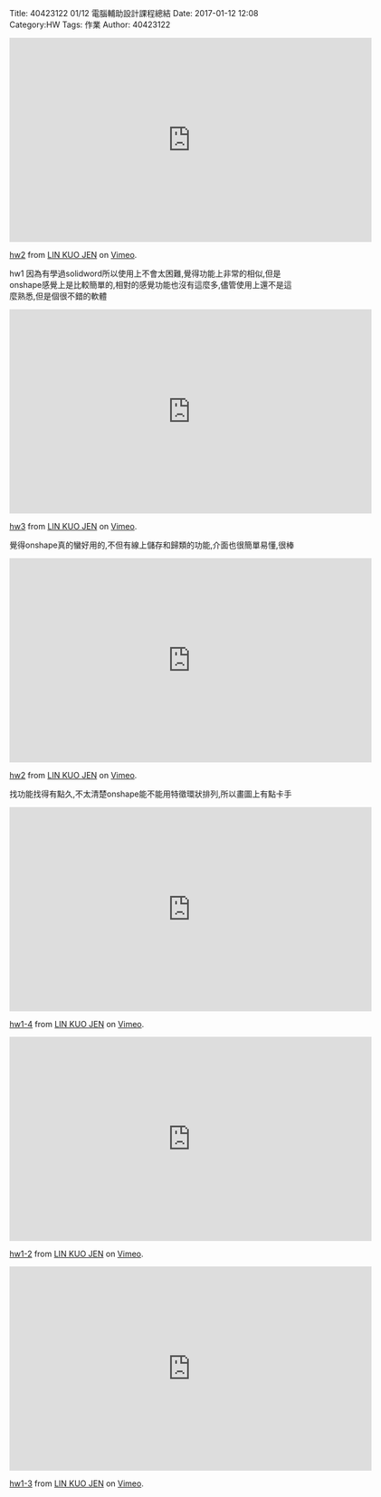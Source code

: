 Title: 40423122  01/12 電腦輔助設計課程總結
Date: 2017-01-12 12:08
Category:HW
Tags: 作業
Author: 40423122




<!-- PELICAN_END_SUMMARY -->

<iframe src="https://player.vimeo.com/video/199993199" width="640" height="361" frameborder="0" webkitallowfullscreen mozallowfullscreen allowfullscreen></iframe>
<p><a href="https://vimeo.com/199993199">hw2</a> from <a href="https://vimeo.com/user61599842">LIN KUO JEN</a> on <a href="https://vimeo.com">Vimeo</a>.</p>
</p>hw1
因為有學過solidword所以使用上不會太困難,覺得功能上非常的相似,但是onshape感覺上是比較簡單的,相對的感覺功能也沒有這麼多,儘管使用上還不是這麼熟悉,但是個很不錯的軟體</p>




<iframe src="https://player.vimeo.com/video/199993234" width="640" height="361" frameborder="0" webkitallowfullscreen mozallowfullscreen allowfullscreen></iframe>
<p><a href="https://vimeo.com/199993234">hw3</a> from <a href="https://vimeo.com/user61599842">LIN KUO JEN</a> on <a href="https://vimeo.com">Vimeo</a>.</p>


</p>覺得onshape真的蠻好用的,不但有線上儲存和歸類的功能,介面也很簡單易懂,很棒</p>

<iframe src="https://player.vimeo.com/video/199993199" width="640" height="361" frameborder="0" webkitallowfullscreen mozallowfullscreen allowfullscreen></iframe>
<p><a href="https://vimeo.com/199993199">hw2</a> from <a href="https://vimeo.com/user61599842">LIN KUO JEN</a> on <a href="https://vimeo.com">Vimeo</a>.</p>

</p>找功能找得有點久,不太清楚onshape能不能用特徵環狀排列,所以畫圖上有點卡手</p>



<iframe src="https://player.vimeo.com/video/199999766" width="640" height="361" frameborder="0" webkitallowfullscreen mozallowfullscreen allowfullscreen></iframe>
<p><a href="https://vimeo.com/199999766">hw1-4</a> from <a href="https://vimeo.com/user61599842">LIN KUO JEN</a> on <a href="https://vimeo.com">Vimeo</a>.</p>



<iframe src="https://player.vimeo.com/video/199999666" width="640" height="361" frameborder="0" webkitallowfullscreen mozallowfullscreen allowfullscreen></iframe>
<p><a href="https://vimeo.com/199999666">hw1-2</a> from <a href="https://vimeo.com/user61599842">LIN KUO JEN</a> on <a href="https://vimeo.com">Vimeo</a>.</p>


<iframe src="https://player.vimeo.com/video/199999732" width="640" height="361" frameborder="0" webkitallowfullscreen mozallowfullscreen allowfullscreen></iframe>
<p><a href="https://vimeo.com/199999732">hw1-3</a> from <a href="https://vimeo.com/user61599842">LIN KUO JEN</a> on <a href="https://vimeo.com">Vimeo</a>.</p>













